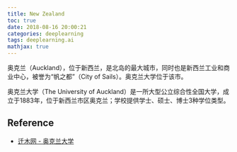 ```yaml
---
title: New Zealand
toc: true
date: 2018-08-16 20:00:21
categories: deeplearning
tags: deeplearning.ai
mathjax: true
---
```


<script type="text/x-mathjax-config">
  MathJax.Hub.Config({
    extensions: ["tex2jax.js"],
    jax: ["input/TeX"],
    tex2jax: {
      inlineMath: [ ['$','$'], ['\\(','\\)'] ],
      displayMath: [ ['$$','$$']],
      processEscapes: true
    }
  });
</script>
<script type="text/javascript" src="https://cdn.mathjax.org/mathjax/latest/MathJax.js?config=TeX-AMS_HTML,http://myserver.com/MathJax/config/local/local.js">
</script>

奥克兰（Auckland），位于新西兰，是北岛的最大城市，同时也是新西兰工业和商业中心，被誉为“帆之都”（City of Sails）。奥克兰大学位于该市。

<!-- more -->

奥克兰大学（The University of Auckland）是一所大型公立综合性全国大学，成立于1883年，位于新西兰市区奥克兰；学校提供学士、硕士、博士3种学位类型。


## Reference

- [迁木网 - 奥克兰大学][1]


[1]: http://www.qianmu.org/奥克兰大学
